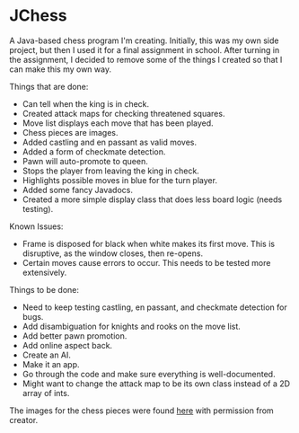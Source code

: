 JChess
=======

A Java-based chess program I'm creating.
Initially, this was my own side project, but then I used it for a final assignment in school.
After turning in the assignment, I decided to remove some of the things I created so that I can make this my own way.

Things that are done:
- Can tell when the king is in check.
- Created attack maps for checking threatened squares.
- Move list displays each move that has been played.
- Chess pieces are images.
- Added castling and en passant as valid moves.
- Added a form of checkmate detection.
- Pawn will auto-promote to queen.
- Stops the player from leaving the king in check.
- Highlights possible moves in blue for the turn player.
- Added some fancy Javadocs.
- Created a more simple display class that does less board logic (needs testing).

Known Issues:
- Frame is disposed for black when white makes its first move. This is disruptive, as the window closes, then re-opens.
- Certain moves cause errors to occur. This needs to be tested more extensively.

Things to be done:
- Need to keep testing castling, en passant, and checkmate detection for bugs.
- Add disambiguation for knights and rooks on the move list.
- Add better pawn promotion.
- Add online aspect back.
- Create an AI.
- Make it an app.
- Go through the code and make sure everything is well-documented.
- Might want to change the attack map to be its own class instead of a 2D array of ints.

The images for the chess pieces were found [here](http://ixian.com/chess/) with permission from creator.
